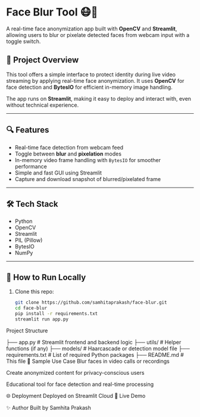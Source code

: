 # Face Blur Tool 😷📸

A real-time face anonymization app built with **OpenCV** and **Streamlit**, allowing users to blur or pixelate detected faces from webcam input with a toggle switch.

## 🎯 Project Overview

This tool offers a simple interface to protect identity during live video streaming by applying real-time face anonymization. It uses **OpenCV** for face detection and **BytesIO** for efficient in-memory image handling.

The app runs on **Streamlit**, making it easy to deploy and interact with, even without technical experience.

---

## 🔍 Features

- Real-time face detection from webcam feed
- Toggle between **blur** and **pixelation** modes
- In-memory video frame handling with `BytesIO` for smoother performance
- Simple and fast GUI using Streamlit
- Capture and download snapshot of blurred/pixelated frame

---

## 🛠️ Tech Stack

- Python
- OpenCV
- Streamlit
- PIL (Pillow)
- BytesIO
- NumPy

---

## 🚀 How to Run Locally

1. Clone this repo:
   ```bash
   git clone https://github.com/samhitaprakash/face-blur.git
   cd face-blur
   pip install -r requirements.txt
   streamlit run app.py


Project Structure

├── app.py                  # Streamlit frontend and backend logic
├── utils/                  # Helper functions (if any)
├── models/                 # Haarcascade or detection model file
├── requirements.txt        # List of required Python packages
├── README.md               # This file
📸 Sample Use Case
Blur faces in video calls or recordings

Create anonymized content for privacy-conscious users

Educational tool for face detection and real-time processing

🌐 Deployment
Deployed on Streamlit Cloud
🔗 Live Demo

✨ Author
Built by Samhita Prakash


   

